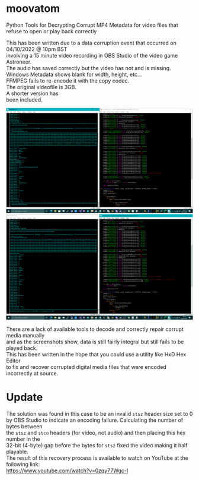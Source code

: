# moovatom
Python Tools for Decrypting Corrupt MP4 Metadata for video files that refuse to open or play back correctly

This has been written due to a data corruption event that occurred on 04/10/2022 @ 10pm BST \
involving a 15 minute video recording in OBS Studio of the video game Astroneer. \
The audio has saved correctly but the video has not and is missing. \
Windows Metadata shows blank for width, height, etc... \
FFMPEG fails to re-encode it with the copy codec. \
The original videofile is 3GB. \
A shorter version has \
been included.

![screenshot](/screenshot.png)
![screenshot](/screenshot2.png)

There are a lack of available tools to decode and correctly repair corrupt media manually \
and as the screenshots show, data is still fairly integral but still fails to be played back. \
This has been written in the hope that you could use a utility like HxD Hex Editor \
to fix and recover corrupted digital media files that were encoded incorrectly at source.

# Update
The solution was found in this case to be an invalid `stsz` header size set to 0 \
by OBS Studio to indicate an encoding failure. Calculating the number of bytes between \
the `stsz` and `stco` headers (for video, not audio) and then placing this hex number in the \
32-bit (4-byte) gap before the bytes for `stsz` fixed the video making it half playable. \
The result of this recovery process is available to watch on YouTube at the following link: \
https://www.youtube.com/watch?v=0zqy77Wgc-I

